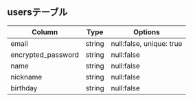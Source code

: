 ## usersテーブル

|Column                 |Type  |Options                 |
|-----------------------|------|------------------------|
|email                  |string|null:false, unique: true|
|encrypted_password     |string|null:false              |
|name                   |string|null:false              |
|nickname               |string|null:false              |
|birthday               |string|null:false              |




